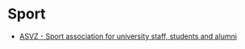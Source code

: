 
# Sport

* [ASVZ - Sport association for university staff, students and alumni](https://asvz.ch/en/634-welcome-asvz)
